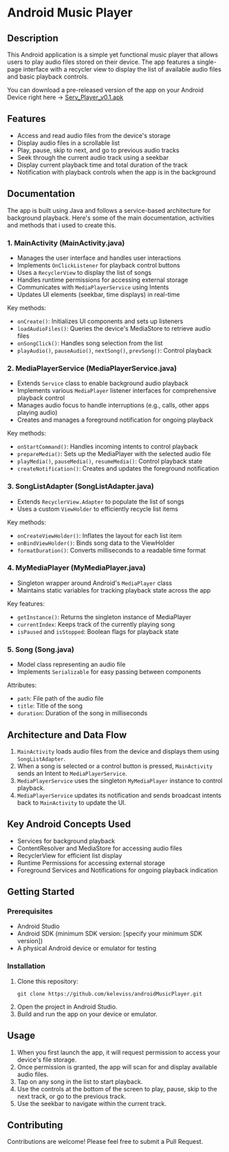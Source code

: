 # Android Music Player

## Description

This Android application is a simple yet functional music player that allows users to play audio files stored on their device. The app features a single-page interface with a recycler view to display the list of available audio files and basic playback controls.

You can download a pre-released version of the app on your Android Device right here -> [Serv_Player_v0.1.apk](https://github.com/keleviss/androidMusicPlayer/releases/tag/Serv_Player_v0.1)

## Features

- Access and read audio files from the device's storage
- Display audio files in a scrollable list
- Play, pause, skip to next, and go to previous audio tracks
- Seek through the current audio track using a seekbar
- Display current playback time and total duration of the track
- Notification with playback controls when the app is in the background

## Documentation

The app is built using Java and follows a service-based architecture for background playback. Here's some of the main documentation, activities and methods that i used to create this.

### 1. MainActivity (MainActivity.java)

- Manages the user interface and handles user interactions
- Implements `OnClickListener` for playback control buttons
- Uses a `RecyclerView` to display the list of songs
- Handles runtime permissions for accessing external storage
- Communicates with `MediaPlayerService` using Intents
- Updates UI elements (seekbar, time displays) in real-time

Key methods:
- `onCreate()`: Initializes UI components and sets up listeners
- `loadAudioFiles()`: Queries the device's MediaStore to retrieve audio files
- `onSongClick()`: Handles song selection from the list
- `playAudio()`, `pauseAudio()`, `nextSong()`, `prevSong()`: Control playback

### 2. MediaPlayerService (MediaPlayerService.java)

- Extends `Service` class to enable background audio playback
- Implements various `MediaPlayer` listener interfaces for comprehensive playback control
- Manages audio focus to handle interruptions (e.g., calls, other apps playing audio)
- Creates and manages a foreground notification for ongoing playback

Key methods:
- `onStartCommand()`: Handles incoming intents to control playback
- `prepareMedia()`: Sets up the MediaPlayer with the selected audio file
- `playMedia()`, `pauseMedia()`, `resumeMedia()`: Control playback state
- `createNotification()`: Creates and updates the foreground notification

### 3. SongListAdapter (SongListAdapter.java)

- Extends `RecyclerView.Adapter` to populate the list of songs
- Uses a custom `ViewHolder` to efficiently recycle list items

Key methods:
- `onCreateViewHolder()`: Inflates the layout for each list item
- `onBindViewHolder()`: Binds song data to the ViewHolder
- `formatDuration()`: Converts milliseconds to a readable time format

### 4. MyMediaPlayer (MyMediaPlayer.java)

- Singleton wrapper around Android's `MediaPlayer` class
- Maintains static variables for tracking playback state across the app

Key features:
- `getInstance()`: Returns the singleton instance of MediaPlayer
- `currentIndex`: Keeps track of the currently playing song
- `isPaused` and `isStopped`: Boolean flags for playback state

### 5. Song (Song.java)

- Model class representing an audio file
- Implements `Serializable` for easy passing between components

Attributes:
- `path`: File path of the audio file
- `title`: Title of the song
- `duration`: Duration of the song in milliseconds

## Architecture and Data Flow

1. `MainActivity` loads audio files from the device and displays them using `SongListAdapter`.
2. When a song is selected or a control button is pressed, `MainActivity` sends an Intent to `MediaPlayerService`.
3. `MediaPlayerService` uses the singleton `MyMediaPlayer` instance to control playback.
4. `MediaPlayerService` updates its notification and sends broadcast intents back to `MainActivity` to update the UI.

## Key Android Concepts Used

- Services for background playback
- ContentResolver and MediaStore for accessing audio files
- RecyclerView for efficient list display
- Runtime Permissions for accessing external storage
- Foreground Services and Notifications for ongoing playback indication

## Getting Started

### Prerequisites

- Android Studio
- Android SDK (minimum SDK version: [specify your minimum SDK version])
- A physical Android device or emulator for testing

### Installation

1. Clone this repository:
   ```
   git clone https://github.com/keleviss/androidMusicPlayer.git
   ```
2. Open the project in Android Studio.
3. Build and run the app on your device or emulator.

## Usage

1. When you first launch the app, it will request permission to access your device's file storage.
2. Once permission is granted, the app will scan for and display available audio files.
3. Tap on any song in the list to start playback.
4. Use the controls at the bottom of the screen to play, pause, skip to the next track, or go to the previous track.
5. Use the seekbar to navigate within the current track.

## Contributing

Contributions are welcome! Please feel free to submit a Pull Request.
